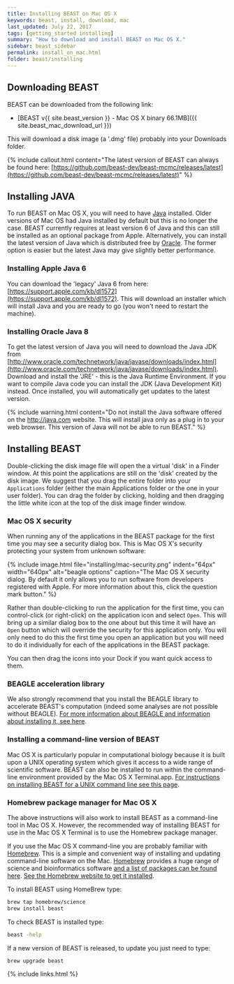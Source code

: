 ```yaml
---
title: Installing BEAST on Mac OS X
keywords: beast, install, download, mac
last_updated: July 22, 2017
tags: [getting_started installing]
summary: "How to download and install BEAST on Mac OS X."
sidebar: beast_sidebar
permalink: install_on_mac.html
folder: beast/installing
---
```


## Downloading BEAST

BEAST can be downloaded from the following link:

- [BEAST v{{ site.beast_version }} - Mac OS X binary 66.1MB]({{ site.beast_mac_download_url }})

This will download a disk image (a '.dmg' file) probably into your Downloads folder. 

{% include callout.html content="The latest version of BEAST can always be found here: [https://github.com/beast-dev/beast-mcmc/releases/latest](https://github.com/beast-dev/beast-mcmc/releases/latest)" %}

## Installing JAVA

To run BEAST on Mac OS X, you will need to have [Java](http://go.java.com) installed. Older versions of Mac OS had Java installed by default but this is no longer the case. BEAST currently requires at least version 6 of Java and this can still be installed as an optional package from Apple. Alternatively, you can install the latest version of Java which is distributed free by [Oracle](http://java.com). The former option is easier but the latest Java may give slightly better performance.
  
### Installing Apple Java 6

You can download the 'legacy' Java 6 from here: [https://support.apple.com/kb/dl1572](https://support.apple.com/kb/dl1572).
This will download an installer which will install Java and you are ready to go (you won't need to restart the machine).

### Installing Oracle Java 8

To get the latest version of Java you will need to download the Java JDK from [http://www.oracle.com/technetwork/java/javase/downloads/index.html](http://www.oracle.com/technetwork/java/javase/downloads/index.html). Download and install the 'JRE' - this is the Java Runtime Environment. If you want to compile Java code you can install the JDK (Java Development Kit) instead. Once installed, you will automatically get updates to the latest version.

{% include warning.html content="Do not install the Java software offered on the http://java.com website. This will install java only as a plug in to your web browser. This version of Java will not be able to run BEAST." %}

## Installing BEAST

Double-clicking the disk image file will open the a virtual 'disk' in a Finder window. At this point the applications are still on the 'disk' created by the disk image. We suggest that you drag the entire folder into your ```Applications``` folder (either the main Applications folder or the one in your user folder). You can drag the folder by clicking, holding and then dragging the little white icon at the top of the disk image finder window.
 
### Mac OS X security

When running any of the applications in the BEAST package for the first time you may see a security dialog box. This is Mac OS X's security  protecting your system from unknown software:
 
{% include image.html file="installing/mac-security.png" indent="64px" width="640px" alt="beagle options" caption="The Mac OS X security dialog. By default it only allows you to run software from developers registered with Apple. For more information about this, click the question mark button." %}
 
Rather than double-clicking to run the application for the first time, you can control-click (or right-click) on the application icon and select ```Open```. This will bring up a similar dialog box to the one about but this time it will have an ```Open``` button which will override the security for this application only. You will only need to do this the first time you open an application but you will need to do it individually for each of the applications in the BEAST package.

You can then drag the icons into your Dock if you want quick access to them.

### BEAGLE acceleration library

We also strongly recommend that you install the BEAGLE library to accelerate BEAST's computation (indeed some analyses are not possible without BEAGLE). [For more information about BEAGLE and information about installing it, see here](beagle).

### Installing a command-line version of BEAST

Mac OS X is particularly popular in computational biology because it is built upon a UNIX operating system which gives it access to a wide range of scientific software. BEAST can also be installed to run within the command-line environment provided by the Mac OS X Terminal.app. [For instructions on installing BEAST for a UNIX command line see this page](install_on_unix).

### Homebrew package manager for Mac OS X

The above instructions will also work to install BEAST as a command-line tool in Mac OS X. However, the recommended way of installing BEAST for use in the Mac OS X Terminal is to use the Homebrew package manager.


If you use the Mac OS X command-line you are probably familiar with [Homebrew](https://brew.sh). This is a simple and convenient way of installing and updating command-line software on the Mac. [Homebrew](https://brew.sh) provides a huge range of science and bioinformatics software [and a list of packages can be found here](https://github.com/Homebrew/homebrew-science/wiki/List-of-homebrew-science-formulae). [See the Homebrew website to get it installed](https://brew.sh).

To install BEAST using HomeBrew type:

```bash
brew tap homebrew/science
brew install beast
```

To check BEAST is installed type:

```bash
beast -help
```

If a new version of BEAST is released, to update you just need to type:

```bash
brew upgrade beast
```


{% include links.html %}
